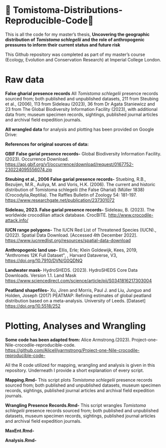 # 🐊 Tomistoma-Distributions-Reproducible-Code🐊 #
This is all the code for my master’s thesis, **Uncovering the geographic distribution of *Tomistoma schlegelii* and the role of anthropogenic pressures to inform their current status and future risk**

This Github repository was completed as part of my master’s course (Ecology, Evolution and Conservation Research) at Imperial College London.

# Raw data #

**False gharial presence records**
All *Tomistoma schlegelii* presence records sourced from; both published and unpublished datasets, 211 from Steubing et al., (2006), 113 from Sideleau (2023), 36 from Dr Agata Staniewicz and 23 from The Global Biodiversity Information Facility (2023), with additional data from; museum specimen records, sightings, published journal articles and archival field expedition journals.

**All wrangled data** for analysis and plotting has been provided on Google Drive:
<link>

**References for original sources of data:**

**GBIF False garial presence records-**
Global Biodiversity Information Facility. (2023). Occurrence Download. https://api.gbif.org/v1/occurrence/download/request/0167752-230224095556074.zip

**Steubing et al., 2006 False garial presence records-**
Stuebing, R.B., Bezuijen, M.R., Auliya, M. and Voris, H.K. (2006). The current and historic distribution of Tomistoma schlegelii (the False Gharial) (Müller 1838) (Crocodylia,Reptilia). The Raffles Bulletin of Zoology 54: 181-197. https://www.researchgate.net/publication/237301072 

**Sideleau, 2023. False garial presence records-**
Sideleau, B. (2023). The worldwide crocodilian attack database. CrocBITE. http://www.crocodile-attack.info/ 

**IUCN range polygons-**
The IUCN Red List of Threatened Species (IUCN)., (2022). Spatial Data Download. [Accessed 4th December 2022]. https://www.iucnredlist.org/resources/spatial-data-download 

**Anthropogenic land use-**
Ellis, Erle; Klein Goldewijk, Kees, 2019, "Anthromes 12K Full Dataset", , Harvard Dataverse, V3, https://doi.org/10.7910/DVN/G0QDNQ 

**Landwater mask-**
HydroSHEDS. (2023). HydroSHEDS Core Data Downloads. Version 1.1. Land Mask https://www.sciencedirect.com/science/article/pii/S0341816217303004 


**Peatland shapefiles-**
Xu, Jiren and Morris, Paul J. and Liu, Junguo and Holden, Joseph (2017) PEATMAP: Refining estimates of global peatland distribution based on a meta-analysis. University of Leeds. [Dataset] https://doi.org/10.5518/252 

# Plotting, Analyses and Wrangling #

**Some code has been adapted from:**
Alice Armstrong.(2023). Project-one-Nile-crocodile-reproducible-code. https://github.com/Alicelilyarmstrong/Project-one-Nile-crocodile-reproducible-code- 

All the R code utilized for mapping, wrangling and analysis is given in this repository. Underneath I provide a short explanation of every script.

**Mapping.Rmd-** This script plots *Tomistoma schlegelii* presence records sourced from; both published and unpublished datasets, museum specimen records, sightings, published journal articles and archival field expedition journals.

**Wrangling Presence Records.Rmd-** This script wrangles *Tomistoma schlegelii* presence records sourced from; both published and unpublished datasets, museum specimen records, sightings, published journal articles and archival field expedition journals.

**MaxEnt.Rmd-**

**Analysis.Rmd-**
